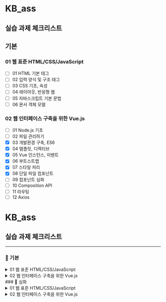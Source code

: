 # KB_ass

## 실습 과제 체크리스트

## 기본
### 01 웹 표준 HTML/CSS/JavaScript
- [ ] 01 HTML 기본 태그
- [ ] 02 입력 양식 및 구조 태그
- [ ] 03 CSS 기초, 속성
- [ ] 04 레이아웃, 반응형 웹
- [ ] 05 자바스크립트 기본 문법
- [ ] 06 문서 객체 모델

### 02 웹 인터페이스 구축을 위한 Vue.js
- [ ] 01 Node.js 기초
- [ ] 02 파일 관리하기
- [x] 03 개발환경 구축, ES6
- [x] 04 템플릿, 디렉티브
- [x] 05 Vue 인스턴스, 이벤트
- [x] 06 부트스트랩
- [x] 07 스타일 처리
- [x] 08 단일 파일 컴포넌트
- [ ] 09 컴포넌트 심화
- [ ] 10 Composition API
- [ ] 11 라우팅
- [ ] 12 Axios

# KB_ass

## 실습 과제 체크리스트  

---

### 📘 기본

<details>
<summary>01 웹 표준 HTML/CSS/JavaScript</summary>

- [ ] 01 HTML 기본 태그  
- [ ] 02 입력 양식 및 구조 태그  
- [ ] 03 CSS 기초, 속성  
- [ ] 04 레이아웃, 반응형 웹  
- [ ] 05 자바스크립트 기본 문법  
- [ ] 06 문서 객체 모델  

</details>

<details>
<summary>02 웹 인터페이스 구축을 위한 Vue.js</summary>

- [ ] 01 Node.js 기초
- [ ] 02 파일 관리하기
- [x] 03 개발환경 구축, ES6
- [x] 04 템플릿, 디렉티브
- [x] 05 Vue 인스턴스, 이벤트
- [x] 06 부트스트랩
- [x] 07 스타일 처리
- [x] 08 단일 파일 컴포넌트
- [ ] 09 컴포넌트 심화
- [ ] 10 Composition API
- [ ] 11 라우팅
- [ ] 12 Axios 

</details>
### 📙 심화

<details>
<summary>01 웹 표준 HTML/CSS/JavaScript</summary>

- [ ] 01 HTML 기본 태그  
- [ ] 02 입력 양식 및 구조 태그  
- [ ] 03 CSS 기초, 속성  
- [ ] 04 레이아웃, 반응형 웹  
- [ ] 05 자바스크립트 기본 문법  
- [ ] 06 문서 객체 모델  

</details>

<details>
<summary>02 웹 인터페이스 구축을 위한 Vue.js</summary>

- [ ] 01 Node.js 기초
- [ ] 02 파일 관리하기
- [x] 03 개발환경 구축, ES6
- [x] 04 템플릿, 디렉티브
- [x] 05 Vue 인스턴스, 이벤트
- [x] 06 부트스트랩
- [x] 07 스타일 처리
- [x] 08 단일 파일 컴포넌트
- [ ] 09 컴포넌트 심화
- [ ] 10 Composition API
- [ ] 11 라우팅
- [ ] 12 Axios

</details>
